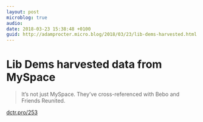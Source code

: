 ```yaml
---
layout: post
microblog: true
audio: 
date: 2018-03-23 15:38:48 +0100
guid: http://adamprocter.micro.blog/2018/03/23/lib-dems-harvested.html
---
```

# Lib Dems harvested data from MySpace

> It’s not just MySpace. They’ve cross-referenced with Bebo and Friends Reunited.

[dctr.pro/253](http://dctr.pro/253)
